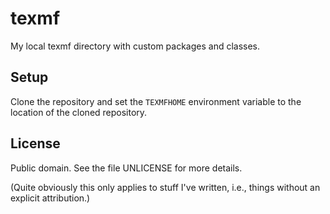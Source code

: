 texmf
=====

My local texmf directory with custom packages and classes.

Setup
-----

Clone the repository and set the `TEXMFHOME` environment variable to the
location of the cloned repository.

License
-------

Public domain.  See the file UNLICENSE for more details.

(Quite obviously this only applies to stuff I've written, i.e., things
without an explicit attribution.)
